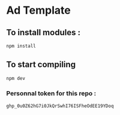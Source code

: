 # Ad Template

## To install modules : 
```bash
npm install
```


## To start compiling
```bash
npm dev
```

### Personnal token for this repo :
``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``